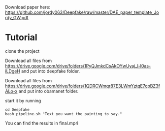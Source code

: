 Download paper here: https://github.com/jordy063/Deepfake/raw/master/DAE_paper_template_Jordy_GW.pdf

# Tutorial

clone the project

Download all files from https://drive.google.com/drive/folders/1PyQJmkdCsAkOYwUyaj_l-l0as-iLDgeH and put into deepfake folder.

Download all files from https://drive.google.com/drive/folders/1QDRCWmqr87E3LWmYztqE7cpBZ3fALo-x and put into obamanet folder.

start it by running 
```
cd Deepfake
bash pipeline.sh "Text you want the painting to say."
```
You can find the results in final.mp4

